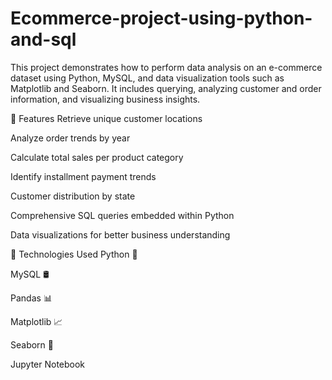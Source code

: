 # Ecommerce-project-using-python-and-sql
This project demonstrates how to perform data analysis on an e-commerce dataset using Python, MySQL, and data visualization tools such as Matplotlib and Seaborn. It includes querying, analyzing customer and order information, and visualizing business insights.

📌 Features
Retrieve unique customer locations

Analyze order trends by year

Calculate total sales per product category

Identify installment payment trends

Customer distribution by state

Comprehensive SQL queries embedded within Python

Data visualizations for better business understanding

🧰 Technologies Used
Python 🐍

MySQL 🛢️

Pandas 📊

Matplotlib 📈

Seaborn 🎨

Jupyter Notebook
